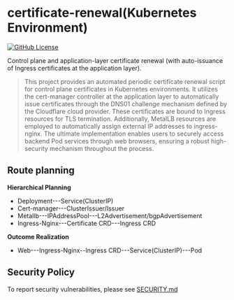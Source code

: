 # certificate-renewal(Kubernetes Environment)
[![GitHub License](https://img.shields.io/badge/License-Apache%202.0-blue.svg)](https://www.apache.org/licenses/LICENSE-2.0)

Control plane and application-layer certificate renewal (with auto-issuance of Ingress certificates at the application layer).

>This project provides an automated periodic certificate renewal script for control plane certificates in Kubernetes environments. It utilizes the cert-manager controller at the application layer to automatically issue certificates through the DNS01 challenge mechanism defined by the Cloudflare cloud provider. These certificates are bound to Ingress resources for TLS termination. Additionally, MetalLB resources are employed to automatically assign external IP addresses to ingress-nginx. The ultimate implementation enables users to securely access backend Pod services through web browsers, ensuring a robust high-security mechanism throughout the process.


## Route planning
**Hierarchical Planning**
- Deployment---Service(ClusterIP)
- Cert-manager---ClusterIssuer/Issuer
- Metallb---IPAddressPool---L2Advertisement/bgpAdvertisement
- Ingress-Nginx---Certificate CRD---Ingress CRD

**Outcome Realization**
- Web---Ingress-Nginx--Ingress CRD---Service(ClusterIP)---Pod


## Security Policy
To report security vulnerabilities, please see [SECURITY.md](SECURITY.md)
